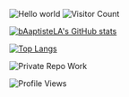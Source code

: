 



![Hello world](https://raw.githubusercontent.com/sagar-viradiya/sagar-viradiya/main/banner.gif)
![Visitor Count](https://komarev.com/ghpvc/?username=bAaptisteLA&color=green)




[![bAaptisteLA's GitHub stats](https://github-readme-stats.vercel.app/api?username=bAaptisteLA&show_icons=true&theme=tokyonight)](https://github.com/bAaptisteLA/github-readme-stats) 

[![Top Langs](https://github-readme-stats.vercel.app/api/top-langs/?username=bAaptisteLA&layout=compact&theme=tokyonight)](https://github.com/bAaptisteLA/github-readme-stats)

![Private Repo Work](https://img.shields.io/badge/Code-Private_Projects-important?style=for-the-badge&logo=github)

![Profile Views](https://komarev.com/ghpvc/?username=bAaptisteLA&color=blue)







